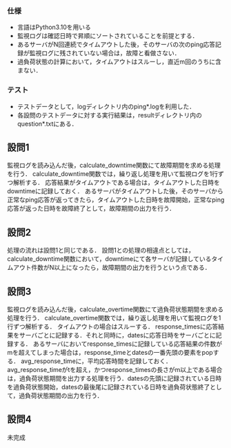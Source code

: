 ### 仕様
- 言語はPython3.10を用いる
- 監視ログは確認日時で昇順にソートされていることを前提とする．
- あるサーバがN回連続でタイムアウトした後，そのサーバの次のping応答記録が監視ログに残されていない場合は，故障と看做さない．
- 過負荷状態の計算において，タイムアウトはスルーし，直近m回のうちに含まない．

### テスト

- テストデータとして，logディレクトリ内のping*.logを利用した．
- 各設問のテストデータに対する実行結果は，resultディレクトリ内のquestion*.txtにある．

## 設問1

監視ログを読み込んだ後，calculate_downtime関数にて故障期間を求める処理を行う．
calculate_downtime関数では，繰り返し処理を用いて監視ログを1行ずつ解析する．
応答結果がタイムアウトである場合は，タイムアウトした日時をdowntimeに記録しておく．
あるサーバがタイムアウトした後，そのサーバから正常なping応答が返ってきたら，タイムアウトした日時を故障開始，正常なping応答が返った日時を故障終了として，故障期間の出力を行う．

## 設問2

処理の流れは設問1と同じである．
設問1との処理の相違点としては，calculate_downtime関数において，downtimeにて各サーバが記録しているタイムアウト件数がN以上になったら，故障期間の出力を行うという点である．

## 設問3

監視ログを読み込んだ後，calculate_overtime関数にて過負荷状態期間を求める処理を行う．
calculate_overtime関数では，繰り返し処理を用いて監視ログを1行ずつ解析する．
タイムアウトの場合はスルーする．
response_timesに応答結果をサーバごとに記録する．それと同時に，datesに応答日時をサーバごとに記録する．
あるサーバにおいてresponse_timesに記録している応答結果の件数がmを超えてしまった場合は，response_timeとdatesの一番先頭の要素をpopする．
avg_response_timeに，平均応答時間を記録しておく．
avg_response_timeがtを超え，かつresponse_timesの長さがm以上である場合は，過負荷状態期間を出力する処理を行う．datesの先頭に記録されている日時を過負荷状態開始，datesの最後尾に記録されている日時を過負荷状態終了として，過負荷状態期間の出力を行う．


## 設問4

未完成
